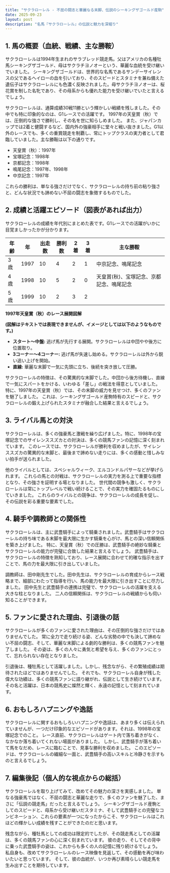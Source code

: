 ```yaml
---
title: "サクラローレル - 不屈の闘志と華麗なる末脚、伝説のシーキングザゴールド産駒"
date: 2025-09-23
layout: post
description: "名馬『サクラローレル』の伝説と魅力を深堀り"
---
```


## 1. 馬の概要（血統、戦績、主な勝鞍）

サクラローレルは1994年生まれのサラブレッド競走馬。父はアメリカの名種牡馬シーキングザゴールド、母はサクラチヨノオーという、華麗な血統を受け継いでいました。  シーキングザゴールドは、世界的な名馬であるサンデーサイレンスの父であるヘイローの血を引いており、そのスピードとスタミナを兼ね備えた遺伝子はサクラローレルにも色濃く反映されました。母サクラチヨノオーは、桜花賞を制した名牝であり、その母系からも優れた能力を受け継いでいたと言えるでしょう。

サクラローレルは、通算成績30戦11勝という輝かしい戦績を残しました。その中でも特に印象的なのは、G1レースでの活躍です。  1997年の天皇賞（秋）では、圧倒的な強さで勝利し、その名を世に知らしめました。  また、ジャパンカップでは2着と健闘するなど、国内外の強豪相手に堂々と戦い抜きました。G1以外のレースでも、多くの重賞競走を制覇し、常にトップクラスの実力者として君臨していました。主な勝鞍は以下の通りです。

* 天皇賞（秋）：1997年
* 宝塚記念：1998年
* 京都記念：1998年
* 鳴尾記念：1997年、1998年
* 中京記念：1997年

これらの勝利は、単なる強さだけでなく、サクラローレルの持ち前の粘り強さと、どんな状況でも諦めない不屈の闘志を象徴するものでした。


## 2. 成績と活躍エピソード（図表があれば出力）

サクラローレルの成績を年代別にまとめた表です。G1レースでの活躍がいかに目覚ましかったかが分かります。

| 年齢 | 年 | 出走数 | 勝利数 | 2着 | 3着 | 主な勝鞍 |
|---|---|---|---|---|---|---|
| 3歳 | 1997 | 10 | 4 | 2 | 1 | 中京記念、鳴尾記念 |
| 4歳 | 1998 | 10 | 5 | 2 | 0 | 天皇賞(秋)、宝塚記念、京都記念、鳴尾記念 |
| 5歳 | 1999 | 10 | 2 | 3 | 2 |  |


**1997年天皇賞（秋）のレース展開図解**

**(図解はテキストでは表現できませんが、イメージとしては以下のようなものです。)**

* **スタート〜中盤:** 逃げ馬が先行する展開。サクラローレルは中団やや後方に位置取り。
* **3コーナー〜4コーナー:** 逃げ馬が失速し始める。サクラローレルは外から鋭い追い上げを開始。
* **直線:**  華麗な末脚で一気に先頭に立ち、後続を突き放して圧勝。


サクラローレルの特徴は、その驚異的な末脚でした。中団から後方待機し、直線で一気にスパートをかける、いわゆる「差し」の戦法を得意としていました。  特に、1997年の天皇賞（秋）では、その末脚の威力を見せつけ、多くのファンを魅了しました。  これは、シーキングザゴールド産駒特有のスピードと、サクラローレルの鍛え上げられたスタミナが融合した結果と言えるでしょう。


## 3. ライバル馬との対決

サクラローレルは、多くの強豪馬と激戦を繰り広げました。特に、1998年の宝塚記念でのサイレンススズカとの対決は、多くの競馬ファンの記憶に深く刻まれています。  このレースでは、サクラローレルが勝利を収めましたが、サイレンススズカの驚異的な末脚と、最後まで諦めない走りには、多くの感動と惜しみない拍手が送られました。

他のライバルとしては、スペシャルウィーク、エルコンドルパサーなどが挙げられます。  これらの馬との対戦は、サクラローレルの実力を測る上で重要な指標となり、その強さを証明する場となりました。  世代間の競争も激しく、サクラローレルは常にトップレベルで戦い続けることで、その実力を確固たるものにしていきました。  これらのライバルとの競争は、サクラローレルの成長を促し、その伝説を彩る重要な要素でした。


## 4. 騎手や調教師との関係性

サクラローレルは、主に武豊騎手によって騎乗されました。武豊騎手はサクラローレルの持ち味である末脚を最大限に生かす騎乗を心がけ、馬との深い信頼関係を築き上げました。  特に、天皇賞（秋）での圧勝は、武豊騎手の絶妙な騎乗とサクラローレルの能力が完璧に合致した結果と言えるでしょう。  武豊騎手は、サクラローレルの特徴を熟知しており、レース展開に合わせて的確な指示を出すことで、馬の力を最大限に引き出していました。

調教師は、田中剛先生でした。田中先生は、サクラローレルの育成からレース戦略まで、細部にわたって指導を行い、馬の能力を最大限に引き出すことに尽力しました。  田中先生と武豊騎手の連携は完璧で、サクラローレルの活躍を支える大きな柱となりました。  二人の信頼関係は、サクラローレルの戦績からも伺い知ることができます。


## 5. ファンに愛された理由、引退後の話

サクラローレルが多くのファンに愛された理由は、その圧倒的な強さだけではありませんでした。  常に全力で走り続ける姿、どんな劣勢の中でも決して諦めない不屈の闘志、そして、華麗な末脚による劇的な勝利は、多くの競馬ファンを魅了しました。  その姿は、多くの人々に勇気と希望を与え、多くのファンにとって、忘れられない存在となりました。

引退後は、種牡馬として活躍しました。しかし、残念ながら、その繁殖成績は期待されたほどではありませんでした。  それでも、サクラローレル自身が残した偉大な功績は、多くの競馬ファンに語り継がれ、伝説として生き続けています。  その名と活躍は、日本の競馬史に燦然と輝く、永遠の記憶として刻まれています。


## 6. おもしろハプニングや逸話

サクラローレルに関するおもしろいハプニングや逸話は、あまり多くは伝えられていませんが、一つだけ印象的なエピソードがあります。それは、1998年の宝塚記念でのこと。  レース直前、サクラローレルはゲート内で落ち着きがなく、なかなか落ち着いてくれない場面がありました。  しかし、武豊騎手が落ち着いて馬をなだめ、レースに臨むことで、見事な勝利を収めました。  このエピソードは、サクラローレルの繊細な一面と、武豊騎手の高いスキルと冷静さを示すものと言えるでしょう。


## 7. 編集後記（個人的な視点からの総括）

サクラローレルを取り上げてみて、改めてその魅力の深さを実感しました。  単なる強豪馬ではなく、不屈の闘志と華麗な走りで、多くのファンを魅了した、まさに「伝説の競走馬」だったと言えるでしょう。  シーキングザゴールド産駒としてのスピードと、母系から受け継いだスタミナ、そして武豊騎手との完璧なコンビネーション、これらの要素が一つになったからこそ、サクラローレルはこれほどの輝かしい成績を残すことができたのだと思います。

残念ながら、種牡馬としての成功は限定的でしたが、その競走馬としての活躍は、多くの競馬ファンの心に深く刻まれています。  彼の走り、そしてその背中に乗った武豊騎手の姿は、これからも多くの人の記憶に残り続けるでしょう。  私自身も、改めてサクラローレルのレース映像を見返して、その感動を再び味わいたいと思っています。  そして、彼の血統が、いつか再び素晴らしい競走馬を生み出すことを期待しています。
